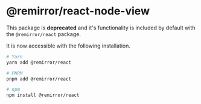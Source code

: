 # @remirror/react-node-view

This package is **deprecated** and it's functionality is included by default with the
`@remirror/react` package.

It is now accessible with the following installation.

```bash
# Yarn
yarn add @remirror/react

# PNPM
pnpm add @remirror/react

# npm
npm install @remirror/react
```
